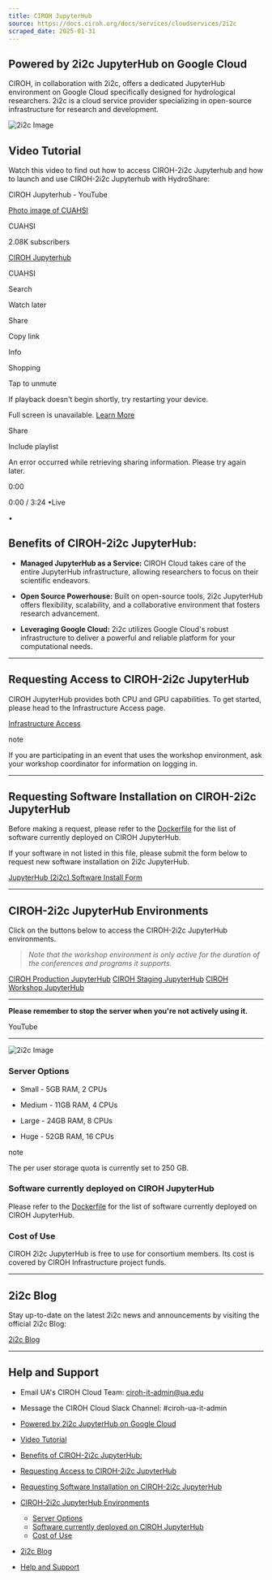 ```yaml
---
title: CIROH JupyterHub
source: https://docs.ciroh.org/docs/services/cloudservices/2i2c
scraped_date: 2025-01-31
---
```


## Powered by 2i2c JupyterHub on Google Cloud

CIROH, in collaboration with 2i2c, offers a dedicated JupyterHub environment on Google Cloud specifically designed for hydrological researchers. 2i2c is a cloud service provider specializing in open-source infrastructure for research and development.

![2i2c Image](https://docs.ciroh.org/img/2i2c.png)

## Video Tutorial

Watch this video to find out how to access CIROH-2i2c Jupyterhub and how to launch and use CIROH-2i2c Jupyterhub with HydroShare:

CIROH Jupyterhub - YouTube

[Photo image of CUAHSI](https://www.youtube.com/channel/UCybBLl24p1L68lW_gK-UdYQ?embeds_referring_euri=https%3A%2F%2Fdocs.ciroh.org%2F)

CUAHSI

2.08K subscribers

[CIROH Jupyterhub](https://www.youtube.com/watch?v=DnbxhLdb6TM)

CUAHSI

Search

Watch later

Share

Copy link

Info

Shopping

Tap to unmute

If playback doesn't begin shortly, try restarting your device.

Full screen is unavailable. [Learn More](https://support.google.com/youtube/answer/6276924)

Share

Include playlist

An error occurred while retrieving sharing information. Please try again later.

0:00

0:00 / 3:24
•Live

•

## Benefits of CIROH-2i2c JupyterHub:

- **Managed JupyterHub as a Service:** CIROH Cloud takes care of the entire JupyterHub infrastructure, allowing researchers to focus on their scientific endeavors.

- **Open Source Powerhouse:** Built on open-source tools, 2i2c JupyterHub offers flexibility, scalability, and a collaborative environment that fosters research advancement.

- **Leveraging Google Cloud:** 2i2c utilizes Google Cloud's robust infrastructure to deliver a powerful and reliable platform for your computational needs.


* * *

## Requesting Access to CIROH-2i2c JupyterHub

CIROH JupyterHub provides both CPU and GPU capabilities. To get started, please head to the Infrastructure Access page.

[Infrastructure Access](https://docs.ciroh.org/docs/services/access#accessing-ciroh-2i2c-jupyterhub)

note

If you are participating in an event that uses the workshop environment, ask your workshop coordinator for information on logging in.

* * *

## Requesting Software Installation on CIROH-2i2c JupyterHub

Before making a request, please refer to the [Dockerfile](https://github.com/2i2c-org/awi-ciroh-image/blob/main/Dockerfile) for the list of software currently deployed on CIROH JupyterHub.

If your software in not listed in this file, please submit the form below to request new software installation on 2i2c JupyterHub.

[JupyterHub (2i2c) Software Install Form](https://forms.office.com/Pages/ResponsePage.aspx?id=jnIAKtDwtECk6M5DPz-8p4IIpHdEnmhNgjOa9FjrwGtUNUoyV1UxNFIzV1AyTDhTNzdOT1Q5NVlLTC4u)

* * *

## CIROH-2i2c JupyterHub Environments

Click on the buttons below to access the CIROH-2i2c JupyterHub environments.

> _Note that the workshop environment is only active for the duration of the conferences and programs it supports._

[CIROH Production JupyterHub](https://ciroh.awi.2i2c.cloud/hub/login) [CIROH Staging JupyterHub](https://staging.ciroh.awi.2i2c.cloud/hub/login) [CIROH Workshop JupyterHub](https://workshop.ciroh.awi.2i2c.cloud/hub/login)

* * *

**Please remember to stop the server when you're not actively using it.**

YouTube

* * *

![2i2c Image](https://docs.ciroh.org/img/2i2c-1.png)

### Server Options

- Small - 5GB RAM, 2 CPUs

- Medium - 11GB RAM, 4 CPUs

- Large - 24GB RAM, 8 CPUs

- Huge - 52GB RAM, 16 CPUs


note

The per user storage quota is currently set to 250 GB.

### Software currently deployed on CIROH JupyterHub

Please refer to the [Dockerfile](https://github.com/2i2c-org/awi-ciroh-image/blob/main/Dockerfile) for the list of software currently deployed on CIROH JupyterHub.

### Cost of Use

CIROH 2i2c JupyterHub is free to use for consortium members. Its cost is covered by CIROH Infrastructure project funds.

* * *

## 2i2c Blog

Stay up-to-date on the latest 2i2c news and announcements by visiting the official 2i2c Blog:

[2i2c Blog](https://2i2c.org/blog/)

* * *

## Help and Support

- Email UA's CIROH Cloud Team: [ciroh-it-admin@ua.edu](mailto:ciroh-it-admin@ua.edu)
- Message the CIROH Cloud Slack Channel: #ciroh-ua-it-admin

- [Powered by 2i2c JupyterHub on Google Cloud](https://docs.ciroh.org/docs/services/cloudservices/2i2c/#powered-by-2i2c-jupyterhub-on-google-cloud)
- [Video Tutorial](https://docs.ciroh.org/docs/services/cloudservices/2i2c/#video-tutorial)
- [Benefits of CIROH-2i2c JupyterHub:](https://docs.ciroh.org/docs/services/cloudservices/2i2c/#benefits-of-ciroh-2i2c-jupyterhub)
- [Requesting Access to CIROH-2i2c JupyterHub](https://docs.ciroh.org/docs/services/cloudservices/2i2c/#requesting-access-to-ciroh-2i2c-jupyterhub)
- [Requesting Software Installation on CIROH-2i2c JupyterHub](https://docs.ciroh.org/docs/services/cloudservices/2i2c/#requesting-software-installation-on-ciroh-2i2c-jupyterhub)
- [CIROH-2i2c JupyterHub Environments](https://docs.ciroh.org/docs/services/cloudservices/2i2c/#ciroh-2i2c-jupyterhub-environments)
  - [Server Options](https://docs.ciroh.org/docs/services/cloudservices/2i2c/#server-options)
  - [Software currently deployed on CIROH JupyterHub](https://docs.ciroh.org/docs/services/cloudservices/2i2c/#software-currently-deployed-on-ciroh-jupyterhub)
  - [Cost of Use](https://docs.ciroh.org/docs/services/cloudservices/2i2c/#cost-of-use)
- [2i2c Blog](https://docs.ciroh.org/docs/services/cloudservices/2i2c/#2i2c-blog)
- [Help and Support](https://docs.ciroh.org/docs/services/cloudservices/2i2c/#help-and-support)
